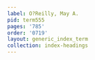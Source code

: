 ```yaml
---
label: O?Reilly, May A.
pid: term555
pages: '785'
order: '0719'
layout: generic_index_term
collection: index-headings
---
```

